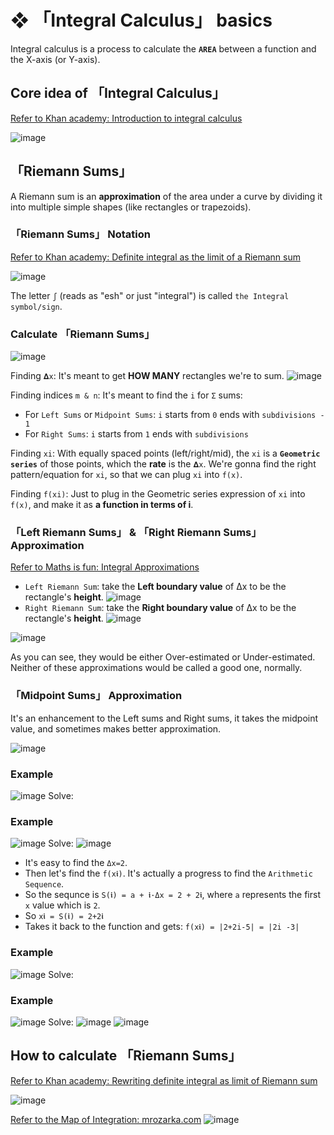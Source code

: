 #  ❖ 「Integral Calculus」 basics

Integral calculus is a process to calculate the **`AREA`** between a function and the X-axis (or Y-axis).

## Core idea of 「Integral Calculus」

[Refer to Khan academy: Introduction to integral calculus](https://www.khanacademy.org/math/ap-calculus-bc/bc-accumulation-riemann-sums/modal/v/introduction-to-integral-calculus)

![image](https://user-images.githubusercontent.com/14041622/40873054-ed0e9f42-668b-11e8-8860-0e4778f2c041.png)

## 「Riemann Sums」

A Riemann sum is an **approximation** of the area under a curve by dividing it into multiple simple shapes (like rectangles or trapezoids).


### 「Riemann Sums」 Notation

[Refer to Khan academy: Definite integral as the limit of a Riemann sum](https://www.khanacademy.org/math/ap-calculus-bc/bc-accumulation-riemann-sums/modal/v/riemann-sums-and-integrals)

![image](https://user-images.githubusercontent.com/14041622/40902169-a17a49a2-6805-11e8-9214-bae6f044caa0.png)

The letter `ʃ` (reads as "esh" or just "integral") is called `the Integral symbol/sign`.



### Calculate 「Riemann Sums」

![image](https://user-images.githubusercontent.com/14041622/46062247-c68cad80-c19b-11e8-9bf2-ee2316863301.png)

Finding `𝚫x`:
It's meant to get **HOW MANY** rectangles we're to sum.
![image](https://user-images.githubusercontent.com/14041622/46062301-f3d95b80-c19b-11e8-877e-5b4026a41f08.png)

Finding indices `m & n`:
It's meant to find the `i` for `Σ` sums:
- For `Left Sums` or `Midpoint Sums`: `i` starts from `0` ends with `subdivisions - 1`
- For `Right Sums`: `i` starts from `1` ends with `subdivisions`

Finding `xi`:
With equally spaced points (left/right/mid), the `xi` is a **`Geometric series`** of those points, which the **rate** is the `𝚫x`.
We're gonna find the right pattern/equation for `xi`, so that we can plug `xi` into `f(x)`.

Finding `f(xi)`:
Just to plug in the Geometric series expression of `xi` into `f(x)`, 
and make it as **a function in terms of i**.

### 「Left Riemann Sums」 & 「Right Riemann Sums」 Approximation

[Refer to Maths is fun: Integral Approximations](https://www.mathsisfun.com/calculus/integral-approximations.html)

- `Left Riemann Sum`: take the **Left boundary value** of Δx to be the rectangle's **height**.
![image](https://user-images.githubusercontent.com/14041622/46060851-2765b700-c197-11e8-9fa2-4c90bf6b5fa3.png)
- `Right Riemann Sum`: take the **Right boundary value** of Δx to be the rectangle's **height**.
![image](https://user-images.githubusercontent.com/14041622/46060951-757aba80-c197-11e8-81a1-e99d5880ceb3.png)


![image](https://user-images.githubusercontent.com/14041622/40884539-ed5aff60-6747-11e8-80ee-d1139810c0c2.png)

As you can see, they would be either Over-estimated or Under-estimated. Neither of these approximations would be called a good one, normally.

### 「Midpoint Sums」 Approximation

It's an enhancement to the Left sums and Right sums, it takes the midpoint value, and sometimes makes better approximation.

![image](https://user-images.githubusercontent.com/14041622/46063191-a7434f80-c19e-11e8-8f51-510cb11fbd1f.png)



### Example
![image](https://user-images.githubusercontent.com/14041622/46061052-d1454380-c197-11e8-8232-53e60b6929dc.png)
Solve:



### Example
![image](https://user-images.githubusercontent.com/14041622/41024809-d75ede72-69a2-11e8-9238-504efa457e81.png)
Solve:
![image](https://user-images.githubusercontent.com/14041622/41024853-ee9fcd30-69a2-11e8-9f9b-513e17902e34.png)

- It's easy to find the `Δx=2`.
- Then let's find the `f(x𝖎)`. It's actually a progress to find the `Arithmetic Sequence`.
- So the sequnce is `S(𝖎) = a + 𝖎·Δx = 2 + 2𝖎`, where `a` represents the first `x` value which is `2`.
- So `x𝖎 = S(𝖎) = 2+2𝖎`
- Takes it back to the function and gets: `f(x𝖎) = |2+2i-5| = |2i -3|`

### Example
![image](https://user-images.githubusercontent.com/14041622/42703162-4237d7f8-86fe-11e8-9ee6-ef0b6dbdc86e.png)
Solve:


### Example
![image](https://user-images.githubusercontent.com/14041622/42704481-86769edc-8702-11e8-830a-e3d38e6d69de.png)
Solve:
![image](https://user-images.githubusercontent.com/14041622/42704699-7788697c-8703-11e8-95a9-705855e85e17.png)
![image](https://user-images.githubusercontent.com/14041622/42704713-80454bfc-8703-11e8-88bb-2812c0ec256a.png)



## How to calculate 「Riemann Sums」

[Refer to Khan academy:  Rewriting definite integral as limit of Riemann sum](https://www.khanacademy.org/math/ap-calculus-bc/bc-accumulation-riemann-sums/modal/v/rewriting-definite-integral-as-limit-of-riemann-sum)

![image](https://user-images.githubusercontent.com/14041622/40902699-810e7538-6807-11e8-93bd-78c9da47b96a.png)


[Refer to the Map of Integration: mrozarka.com](http://stem.mrozarka.com/calculus-1/units/unit-4)
![image](https://user-images.githubusercontent.com/14041622/41091509-474ef4f2-6a79-11e8-887e-d1de61f74aae.png)

